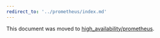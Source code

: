 ```yaml
---
redirect_to: '../prometheus/index.md'
---
```


This document was moved to [high_availability/prometheus](../../high_availability/prometheus/index.md).
